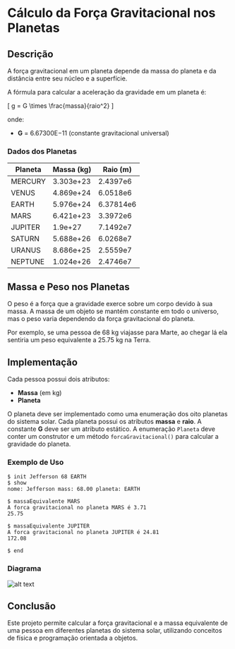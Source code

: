 # Cálculo da Força Gravitacional nos Planetas

## Descrição
A força gravitacional em um planeta depende da massa do planeta e da distância entre seu núcleo e a superfície.

A fórmula para calcular a aceleração da gravidade em um planeta é:

\[ g = G \times \frac{massa}{raio^2} \]

onde:

- **G** = 6.67300E−11 (constante gravitacional universal)

### Dados dos Planetas

| Planeta  | Massa (kg)  | Raio (m) |
|----------|------------|----------|
| MERCURY  | 3.303e+23  | 2.4397e6 |
| VENUS    | 4.869e+24  | 6.0518e6 |
| EARTH    | 5.976e+24  | 6.37814e6 |
| MARS     | 6.421e+23  | 3.3972e6 |
| JUPITER  | 1.9e+27    | 7.1492e7 |
| SATURN   | 5.688e+26  | 6.0268e7 |
| URANUS   | 8.686e+25  | 2.5559e7 |
| NEPTUNE  | 1.024e+26  | 2.4746e7 |

## Massa e Peso nos Planetas
O peso é a força que a gravidade exerce sobre um corpo devido à sua massa. A massa de um objeto se mantém constante em todo o universo, mas o peso varia dependendo da força gravitacional do planeta.

Por exemplo, se uma pessoa de 68 kg viajasse para Marte, ao chegar lá ela sentiria um peso equivalente a 25.75 kg na Terra.

## Implementação
Cada pessoa possui dois atributos:
- **Massa** (em kg)
- **Planeta**

O planeta deve ser implementado como uma enumeração dos oito planetas do sistema solar. Cada planeta possui os atributos **massa** e **raio**.
A constante **G** deve ser um atributo estático. A enumeração `Planeta` deve conter um construtor e um método `forcaGravitacional()` para calcular a gravidade do planeta.

### Exemplo de Uso

```shell
$ init Jefferson 68 EARTH
$ show
nome: Jefferson mass: 68.00 planeta: EARTH

$ massaEquivalente MARS
A forca gravitacional no planeta MARS é 3.71
25.75

$ massaEquivalente JUPITER
A forca gravitacional no planeta JUPITER é 24.81
172.08

$ end
```

### Diagrama
![alt text](image.png)

## Conclusão
Este projeto permite calcular a força gravitacional e a massa equivalente de uma pessoa em diferentes planetas do sistema solar, utilizando conceitos de física e programação orientada a objetos.

